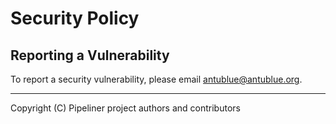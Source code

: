 # Security Policy

## Reporting a Vulnerability

To report a security vulnerability, please email antublue@antublue.org.

---

Copyright (C) Pipeliner project authors and contributors
